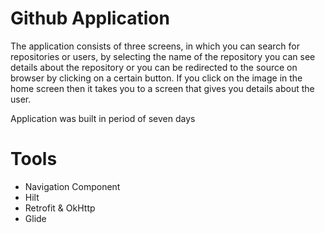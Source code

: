 # Github Application
The application consists of three screens, in which you can search for repositories or users, by selecting
the name of the repository you can see details about the repository or you can be redirected to the
source on browser by clicking on a certain button.
If you click on the image in the home screen then it takes you to a screen that gives you details about the
user.   

Application was built in period of seven days
# Tools
- Navigation Component
- Hilt
- Retrofit & OkHttp
- Glide
